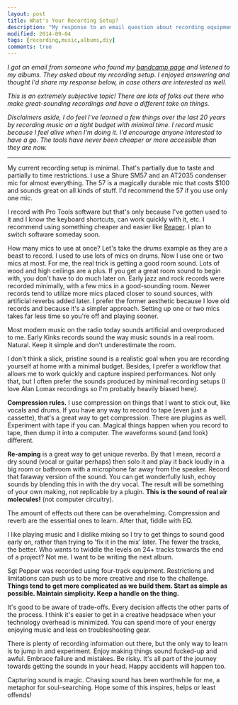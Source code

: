 ```yaml
---
layout: post
title: What's Your Recording Setup?
description: "My response to an email question about recording equipment."
modified: 2014-09-04
tags: [recording,music,albums,diy]
comments: true
---
```


*I got an email from someone who found my [bandcamp page](http://ryanbarringtoncox.bandcamp.com) and listened to my albums.  They asked about my recording setup.  I enjoyed answering and thought I'd share my response below, in case others are interested as well.*

*This is an extremely subjective topic! There are lots of folks out there who make great-sounding recordings and have a different take on things.*

*Disclaimers aside, I do feel I've learned a few things over the last 20 years by recording music on a tight budget with minimal time. I record music because I feel alive when I'm doing it. I'd encourage anyone interested to have a go. The tools have never been cheaper or more accessible than they are now.* 

---

My current recording setup is minimal.  That's partially due to taste and partially to time restrictions.  I use a Shure SM57 and an AT2035 condenser mic for almost everything.  The 57 is a magically durable mic that costs $100 and sounds great on all kinds of stuff.  I'd recommend the 57 if you use only one mic. 

I record with Pro Tools software but that's only because I've gotten used to it and I know the keyboard shortcuts, can work quickly with it, etc. I recommend using something cheaper and easier like [Reaper](http://www.reaper.fm). I plan to switch software someday soon.

How many mics to use at once?  Let's take the drums example as they are a beast to record.  I used to use lots of mics on drums.  Now I use one or two mics at most.  For me, the real trick is getting a good room sound.  Lots of wood and high ceilings are a plus.  If you get a great room sound to begin with, you don't have to do much later on. Early jazz and rock records were recorded minimally, with a few mics in a good-sounding room.  Newer records tend to utilize more mics placed closer to sound sources, with artificial reverbs added later.  I prefer the former aesthetic because I love old records and because it's a simpler approach. Setting up one or two mics takes far less time so you're off and playing sooner.

Most modern music on the radio today sounds artificial and overproduced to me. Early Kinks records sound the way music sounds in a real room.  Natural. Keep it simple and don't underestimate the room.

I don't think a slick, pristine sound is a realistic goal when you are recording yourself at home with a minimal budget.  Besides, I prefer a workflow that allows me to work quickly and capture inspired performances. Not only that, but I often prefer the sounds produced by minimal recording setups (I love Alan Lomax recordings so I'm probably heavily biased here). 

**Compression rules.**  I use compression on things that I want to stick out, like vocals and drums.  If you have any way to record to tape (even just a cassette), that's a great way to get compression.  There are plugins as well.  Experiment with tape if you can. Magical things happen when you record to tape, then dump it into a computer.  The waveforms sound (and look) different.

**Re-amping** is a great way to get unique reverbs.  By that I mean, record a dry sound (vocal or guitar perhaps) then solo it and play it back loudly in a big room or bathroom with a microphone far away from the speaker.  Record that faraway version of the sound.  You can get wonderfully lush, echoy sounds by blending this in with the dry vocal. The result will be something of your own making, not replicable by a plugin.  **This is the sound of real air molecules!** (not computer circuitry).

The amount of effects out there can be overwhelming.  Compression and reverb are the essential ones to learn.  After that, fiddle with EQ.

I like playing music and I dislike mixing so I try to get things to sound good early on, rather than trying to 'fix it in the mix' later. The fewer the tracks, the better.  Who wants to twiddle the levels on 24+ tracks towards the end of a project?  Not me.  I want to be writing the next album.

Sgt Pepper was recorded using four-track equipment.  Restrictions and limitations can push us to be more creative and rise to the challenge. **Things tend to get more complicated as we build them.  Start as simple as possible.  Maintain simplicity.  Keep a handle on the thing.**

It's good to be aware of trade-offs.  Every decision affects the other parts of the process.  I think it's easier to get in a creative headpsace when your technology overhead is minimized.  You can spend more of your energy enjoying music and less on troubleshooting gear.

There is plenty of recording information out there, but the only way to learn is to jump in and experiment.  Enjoy making things sound fucked-up and awful.  Embrace failure and mistakes.  Be risky.  It's all part of the journey towards getting the sounds in your head.  Happy accidents will happen too.

Capturing sound is magic.  Chasing sound has been worthwhile for me, a metaphor for soul-searching. Hope some of this inspires, helps or least offends!
